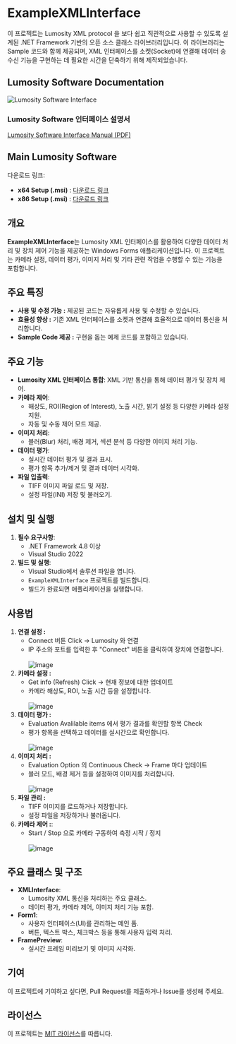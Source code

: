 # ExampleXMLInterface
이 프로젝트는 Lumosity XML protocol 을 보다 쉽고 직관적으로 사용할 수 있도록 설계된 .NET Framework 기반의 오픈 소스 클래스 라이브러리입니다. 이 라이브러리는 Sample 코드와 함께 제공되며, XML 인터페이스를 소켓(Socket)에 연결해 데이터 송수신 기능을 구현하는 데 필요한 시간을 단축하기 위해 제작되었습니다.

## Lumosity Software Documentation
![Lumosity Software Interface](https://github.com/Shinhotek/LumositySWInterface/assets/157770885/de59d64f-7c72-4cbc-93bd-d83dc79e0fc2)

### Lumosity Software 인터페이스 설명서
[Lumosity Software Interface Manual (PDF)](https://github.com/Shinhotek/LumositySWInterface/files/14274322/Lumosity.software.based.on.netFramework.Interface.Manual.pdf)

## Main Lumosity Software
다운로드 링크:
- **x64 Setup (.msi)** : [다운로드 링크](http://gofile.me/6HWVE/RUD2fLnOa)
- **x86 Setup (.msi)** : [다운로드 링크](http://gofile.me/6HWVE/A3whil6Xx)

## 개요
**ExampleXMLInterface**는 Lumosity XML 인터페이스를 활용하여 다양한 데이터 처리 및 장치 제어 기능을 제공하는 Windows Forms 애플리케이션입니다. 이 프로젝트는 카메라 설정, 데이터 평가, 이미지 처리 및 기타 관련 작업을 수행할 수 있는 기능을 포함합니다.

## 주요 특징
- **사용 및 수정 가능 :** 제공된 코드는 자유롭게 사용 및 수정할 수 있습니다.
- **효율성 향상 :** 기존 XML 인터페이스를 소켓과 연결해 효율적으로 데이터 통신을 처리합니다.
- **Sample Code 제공 :** 구현을 돕는 예제 코드를 포함하고 있습니다.

## 주요 기능
- **Lumosity XML 인터페이스 통합**: XML 기반 통신을 통해 데이터 평가 및 장치 제어.
- **카메라 제어**:
  - 해상도, ROI(Region of Interest), 노출 시간, 밝기 설정 등 다양한 카메라 설정 지원.
  - 자동 및 수동 제어 모드 제공.
- **이미지 처리**:
  - 블러(Blur) 처리, 배경 제거, 섹션 분석 등 다양한 이미지 처리 기능.
- **데이터 평가**:
  - 실시간 데이터 평가 및 결과 표시.
  - 평가 항목 추가/제거 및 결과 데이터 시각화.
- **파일 입출력**:
  - TIFF 이미지 파일 로드 및 저장.
  - 설정 파일(INI) 저장 및 불러오기.

## 설치 및 실행
1. **필수 요구사항**:
   - .NET Framework 4.8 이상
   - Visual Studio 2022
2. **빌드 및 실행**:
   - Visual Studio에서 솔루션 파일을 엽니다.
   - `ExampleXMLInterface` 프로젝트를 빌드합니다.
   - 빌드가 완료되면 애플리케이션을 실행합니다.

## 사용법
1. **연결 설정 :**
   - Connect 버튼 Click -> Lumosity 와 연결
   - IP 주소와 포트를 입력한 후 "Connect" 버튼을 클릭하여 장치에 연결합니다.</br></br>
     ![image](https://github.com/user-attachments/assets/e0135510-e1dc-4ccb-aa95-58bd57a05bd2)
2. **카메라 설정 :**
   - Get info (Refresh) Click -> 현재 정보에 대한 업데이트
   - 카메라 해상도, ROI, 노출 시간 등을 설정합니다.</br></br>
     ![image](https://github.com/user-attachments/assets/dfd8c0e4-4765-47d5-8058-6b96b36b2a28)
4. **데이터 평가 :**
   - Evaluation Avalilable items 에서 평가 결과를 확인할 항목 Check
   - 평가 항목을 선택하고 데이터를 실시간으로 확인합니다.</br></br>
     ![image](https://github.com/user-attachments/assets/a9ab48fa-ff6c-4f34-87de-55ac47a3485f)
5. **이미지 처리 :**
   - Evaluation Option 의 Continuous Check -> Frame 마다 업데이트
   - 블러 모드, 배경 제거 등을 설정하여 이미지를 처리합니다.</br></br>
     ![image](https://github.com/user-attachments/assets/4ad920d1-74fc-480f-ad3c-b6002b68ba3f)
6. **파일 관리 :**
   - TIFF 이미지를 로드하거나 저장합니다.
   - 설정 파일을 저장하거나 불러옵니다.
7. **카메라 제어 :**:
   - Start / Stop 으로 카메라 구동하여 측정 시작 / 정지</br></br>
     ![image](https://github.com/user-attachments/assets/37756c9a-08be-472e-82b6-5827e70a3a72)

## 주요 클래스 및 구조
- **XMLInterface**:
  - Lumosity XML 통신을 처리하는 주요 클래스.
  - 데이터 평가, 카메라 제어, 이미지 처리 기능 포함.
- **Form1**:
  - 사용자 인터페이스(UI)를 관리하는 메인 폼.
  - 버튼, 텍스트 박스, 체크박스 등을 통해 사용자 입력 처리.
- **FramePreview**:
  - 실시간 프레임 미리보기 및 이미지 시각화.

## 기여
이 프로젝트에 기여하고 싶다면, Pull Request를 제출하거나 Issue를 생성해 주세요.

## 라이선스
이 프로젝트는 [MIT 라이선스](LICENSE)를 따릅니다.
